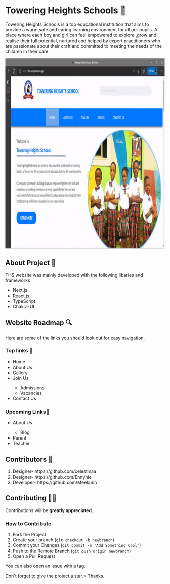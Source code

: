 # Towering Heights Schools 🏫

Towering Heights Schools is a top educational institution that aims to provide a warm,safe and caring learning environment for all our pupils. A place where each boy and girl can feel empowered to explore ,grow and realise their full potential, nurtured and helped by expert practitioners who are passionate about their craft and committed to meeting the needs of the children in their care.

<img src="./assets/ezgif.com-gif-maker.gif" alt="My Project GIF"  width="100%" height="600">

## About Project 🚀

THS website was mainly developed with the following libaries and frameworks

<ul>
  <li>Next.js</li>
  <li>React.js</li>
  <li>TypeScript</li>
  <li>Chakra-UI</li>
</ul>

## Website Roadmap 🔍

Here are some of the links you should look out for easy navigation.

### Top links 🔗

<ul>
  <li>Home</li>
  <li>About Us</li>
  <li>Gallery</li>
  <li>Join Us</li>
    <ul>
      <li>Admissions</li>
      <li>Vacancies</li>
    </ul>
  <li>Contact Us</li>
</ul>

### Upcoming Links🔗

<ul>
  <li>About Us</li>
  <ul>
      <li>Blog</li>
    </ul>
  <li>Parent</li>
  <li>Teacher</li>
</ul>

## Contributors 🧠

<ol>
  <li>Designer- https://github.com/celestinaa</li>
  <li>Designer- https://github.com/Ennyhie</li>
  <li>Developer- https://github.com/Meekunn</li>
</ol>

## Contributing 👨‍💻

Contributions will be **greatly appreciated**.

### How to Contribute

1. Fork the Project
2. Create your branch (`git checkout -b newbranch`)
3. Commit your Changes (`git commit -m 'Add Something Cool'`)
4. Push to the Remote Branch (`git push origin newbranch`)
5. Open a Pull Request

You can also open an issue with a tag.

Don't forget to give the project a star.⭐ Thanks.
